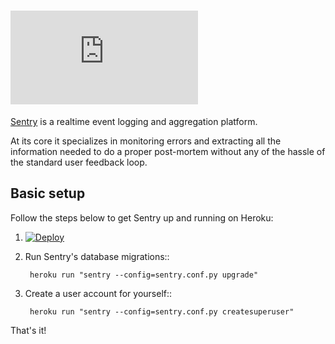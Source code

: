 ![Sentry](http://img.dafont.com/preview.php?text=Sentry&ttf=squared_display0&ext=1&size=64&psize=m&y=53)
================

[Sentry](http://github.com/getsentry/sentry) is a realtime event logging and aggregation platform.  

At its core it specializes in monitoring errors and extracting all the information needed to do a proper post-mortem without any of the hassle of the standard user feedback loop.


Basic setup
-----------

Follow the steps below to get Sentry up and running on Heroku:

1. [![Deploy](https://www.herokucdn.com/deploy/button.png)](https://heroku.com/deploy)

2. Run Sentry's database migrations::

        heroku run "sentry --config=sentry.conf.py upgrade"

3. Create a user account for yourself::

        heroku run "sentry --config=sentry.conf.py createsuperuser"

That's it!
